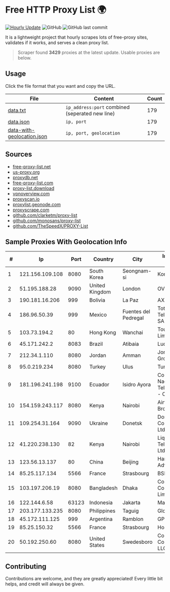 
# Free HTTP Proxy List 🌍

[![Hourly Update](https://github.com/mertguvencli/http-proxy-list/actions/workflows/main.yml/badge.svg?branch=main)](https://github.com/mertguvencli/http-proxy-list/actions/workflows/main.yml)
![GitHub](https://img.shields.io/github/license/mertguvencli/http-proxy-list)
![GitHub last commit](https://img.shields.io/github/last-commit/mertguvencli/http-proxy-list)

It is a lightweight project that hourly scrapes lots of free-proxy sites, validates if it works, and serves a clean proxy list.


> Scraper found **3429** proxies at the latest update. Usable proxies are below.

## Usage

Click the file format that you want and copy the URL.


|File|Content|Count|
|----|-------|-----|
|[data.txt](https://raw.githubusercontent.com/mertguvencli/http-proxy-list/main/proxy-list/data.txt)|`ip_address:port` combined (seperated new line)|179|
|[data.json](https://raw.githubusercontent.com/mertguvencli/http-proxy-list/main/proxy-list/data.json)|`ip, port`|179|
|[data-with-geolocation.json](https://raw.githubusercontent.com/mertguvencli/http-proxy-list/main/proxy-list/data-with-geolocation.json)|`ip, port, geolocation`|179|

## Sources

* [free-proxy-list.net](https://free-proxy-list.net)
* [us-proxy.org](https://www.us-proxy.org)
* [proxydb.net](http://proxydb.net)
* [free-proxy-list.com](https://free-proxy-list.com/?page=&port=&type%5B%5D=http&type%5B%5D=https&up_time=0&search=Search)
* [proxy-list.download](https://www.proxy-list.download/HTTP)
* [vpnoverview.com](https://vpnoverview.com/privacy/anonymous-browsing/free-proxy-servers)
* [proxyscan.io](https://www.proxyscan.io)
* [proxylist.geonode.com](https://proxylist.geonode.com/api/proxy-list?limit=300&page=1&sort_by=lastChecked&sort_type=desc&protocols=http,https)
* [proxyscrape.com](https://api.proxyscrape.com/v2/?request=displayproxies&protocol=http&timeout=10000&country=all&ssl=all&anonymity=all)
* [github.com/clarketm/proxy-list](https://raw.githubusercontent.com/clarketm/proxy-list/master/proxy-list-raw.txt)
* [github.com/monosans/proxy-list](https://raw.githubusercontent.com/monosans/proxy-list/main/proxies/http.txt)
* [github.com/TheSpeedX/PROXY-List](https://raw.githubusercontent.com/TheSpeedX/PROXY-List/master/http.txt)


## Sample Proxies With Geolocation Info

|#|Ip|Port|Country|City|Internet Service Provider|
|-|--|----|-------|----|-------------------------|
|1|121.156.109.108|8080|South Korea|Seongnam-si|Korea Telecom|
|2|51.195.188.28|9090|United Kingdom|London|OVH SAS|
|3|190.181.16.206|999|Bolivia|La Paz|AXS Bolivia S. A.|
|4|186.96.50.39|999|Mexico|Fuentes del Pedregal|Total Play Telecomunicaciones SA De CV|
|5|103.73.194.2|80|Hong Kong|Wanchai|TouchPal HK Co., Limited|
|6|45.171.242.2|8083|Brazil|Atibaia|Lucknet Telecom|
|7|212.34.1.110|8080|Jordan|Amman|Jordan Telecom Group|
|8|95.0.219.234|8080|Turkey|Ulus|TurkTelecom|
|9|181.196.241.198|9100|Ecuador|Isidro Ayora|Corporacion Nacional De Telecomunicaciones - CNT EP|
|10|154.159.243.117|8080|Kenya|Nairobi|Airtel KE Mobile Broadband|
|11|109.254.31.164|9090|Ukraine|Donetsk|Donbass Electronic Communications Ltd.|
|12|41.220.238.130|82|Kenya|Nairobi|Liquid Telecommunications Ltd|
|13|123.56.13.137|80|China|Beijing|Hangzhou Alibaba Advertising Co|
|14|85.25.117.134|5566|France|Strasbourg|BSB-SERVICE|
|15|103.197.206.19|8080|Bangladesh|Dhaka|Cosmopolitan Communications Limited|
|16|122.144.6.58|63123|Indonesia|Jakarta|Maxindo|
|17|203.177.133.235|8080|Philippines|Taguig|Globe Telecom|
|18|45.172.111.125|999|Argentina|Ramblon|GPS SANJUAN SRL.|
|19|85.25.150.32|5566|France|Strasbourg|Host Europe GmbH|
|20|50.192.250.60|8080|United States|Swedesboro|Comcast Cable Communications, LLC|



## Contributing

Contributions are welcome, and they are greatly appreciated! Every
little bit helps, and credit will always be given.

